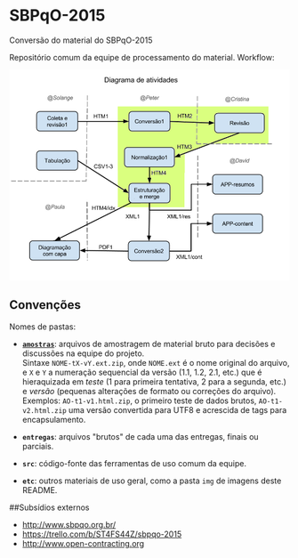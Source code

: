 # SBPqO-2015
Conversão do material do SBPqO-2015

Repositório comum da equipe de processamento do material. Workflow:

![alt text](https://github.com/ppKrauss/SBPqO-2015/blob/master/etc/imgs/diagrama1-workflow.png "Logo Title Text 1")

## Convenções

Nomes de pastas:

* [**`amostras`**](./amostras): arquivos de amostragem de material bruto para decisões e discussões na equipe do projeto. <br/>Sintaxe `NOME-tX-vY.ext.zip`, onde `NOME.ext` é o nome original do arquivo, e `X` e `Y` a numeração sequencial da versão (1.1, 1.2, 2.1, etc.) que é hieraquizada em *teste* (1 para primeira tentativa, 2 para a segunda, etc.) e *versão* (pequenas alterações de formato ou correções do arquivo). Exemplos: `AO-t1-v1.html.zip`, o primeiro teste de dados brutos, `AO-t1-v2.html.zip` uma versão convertida para UTF8 e acrescida de tags para encapsulamento.

* **`entregas`**: arquivos "brutos" de cada uma das entregas, finais ou parciais. 

* **`src`**: código-fonte das ferramentas de uso comum da equipe.

* **`etc`**: outros materiais de uso geral, como a pasta `img` de imagens deste README.

##Subsídios externos
* http://www.sbpqo.org.br/
* https://trello.com/b/ST4FS44Z/sbpqo-2015
* http://www.open-contracting.org

